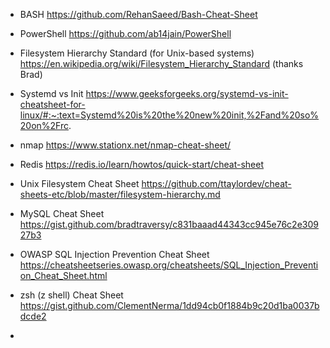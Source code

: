 - BASH
	https://github.com/RehanSaeed/Bash-Cheat-Sheet
	
- PowerShell
	https://github.com/ab14jain/PowerShell
  
- Filesystem Hierarchy Standard (for Unix-based systems)
	https://en.wikipedia.org/wiki/Filesystem_Hierarchy_Standard (thanks Brad)
  
- Systemd vs Init
	https://www.geeksforgeeks.org/systemd-vs-init-cheatsheet-for-linux/#:~:text=Systemd%20is%20the%20new%20init,%2Fand%20so%20on%2Frc.
	
- nmap
	https://www.stationx.net/nmap-cheat-sheet/

- Redis
	https://redis.io/learn/howtos/quick-start/cheat-sheet
	
- Unix Filesystem Cheat Sheet
	https://github.com/ttaylordev/cheat-sheets-etc/blob/master/filesystem-hierarchy.md
	
- MySQL Cheat Sheet
  https://gist.github.com/bradtraversy/c831baaad44343cc945e76c2e30927b3

- OWASP SQL Injection Prevention Cheat Sheet
  https://cheatsheetseries.owasp.org/cheatsheets/SQL_Injection_Prevention_Cheat_Sheet.html

- zsh (z shell) Cheat Sheet
	https://gist.github.com/ClementNerma/1dd94cb0f1884b9c20d1ba0037bdcde2

- 